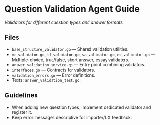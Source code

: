# Question Validation Agent Guide
*Validators for different question types and answer formats*

## Files
- `base_structure_validator.go` — Shared validation utilities.
- `mc_validator.go`, `tf_validator.go`, `sa_validator.go`, `es_validator.go` — Multiple-choice, true/false, short answer, essay validators.
- `answer_validation_service.go` — Entry point combining validators.
- `interfaces.go` — Contracts for validators.
- `validation_errors.go` — Error definitions.
- Tests: `answer_validation_test.go`.

## Guidelines
- When adding new question types, implement dedicated validator and register it.
- Keep error messages descriptive for importer/UX feedback.


